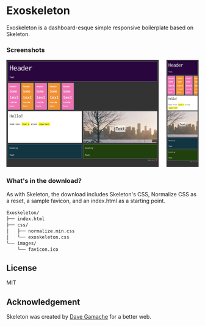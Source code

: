 # Exoskeleton
Exoskeleton is a dashboard-esque simple responsive boilerplate based on Skeleton.


### Screenshots

![screenshot](/screenshot.png?raw=true)

### What's in the download?
As with Skeleton, the download includes Skeleton's CSS, Normalize CSS as a reset, a sample favicon, and an index.html as a starting point.

```
Exoskeleton/
├── index.html
├── css/
│   ├── normalize.min.css
│   └── exoskeleton.css
└── images/
    └── favicon.ico

```

## License
MIT

## Acknowledgement

Skeleton was created by [Dave Gamache](https://twitter.com/dhg) for a better web.
